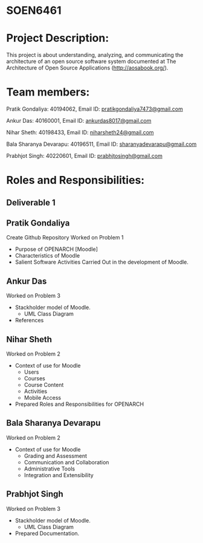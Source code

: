# SOEN6461 

# Project Description:

This project is about understanding, analyzing, and communicating the architecture of an open source software system documented at The Architecture of Open Source
Applications (http://aosabook.org/). 

# Team members:

Pratik Gondaliya: 40194062, Email ID: pratikgondaliya7473@gmail.com

Ankur Das: 40160001, Email ID: ankurdas8017@gmail.com

Nihar Sheth: 40198433, Email ID: niharsheth24@gmail.com

Bala Sharanya Devarapu: 40196511, Email ID: sharanyadevarapu@gmail.com

Prabhjot Singh: 40220601, Email ID: prabhjtosingh@gmail.com

# Roles and Responsibilities:

 ## Deliverable 1

## Pratik Gondaliya

Create Github Repository 
Worked on Problem 1 
  - Purpose of OPENARCH [Moodle]
  - Characteristics of Moodle
  - Salient Software Activities Carried Out in the development of Moodle.


## Ankur Das

Worked on Problem 3
   - Stackholder model of Moodle.
     - UML Class Diagram
   - References
   
## Nihar Sheth

Worked on Problem 2
  - Context of use for Moodle
    - Users
    - Courses
    - Course Content
    - Activities
    - Mobile Access
  - Prepared Roles and Responsibilities for OPENARCH


## Bala Sharanya Devarapu

Worked on Problem 2
 - Context of use for Moodle
   - Grading and Assessment
   - Communication and Collaboration
   - Administrative Tools
   - Integration and Extensibility
 
  
## Prabhjot Singh

Worked on Problem 3
  - Stackholder model of Moodle.
    - UML Class Diagram
  - Prepared Documentation.




